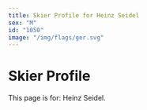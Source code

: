 ```yaml
---
title: Skier Profile for Heinz Seidel
sex: "M"
id: "1050"
image: "/img/flags/ger.svg" 
---
```


# Skier Profile

This page is for: Heinz Seidel.
    